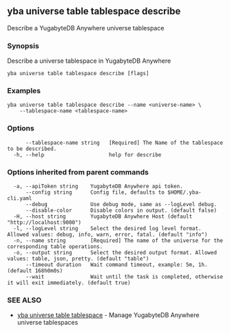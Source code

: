 ## yba universe table tablespace describe

Describe a YugabyteDB Anywhere universe tablespace

### Synopsis

Describe a universe tablespace in YugabyteDB Anywhere

```
yba universe table tablespace describe [flags]
```

### Examples

```
yba universe table tablespace describe --name <universe-name> \
	--tablespace-name <tablespace-name>
```

### Options

```
      --tablespace-name string   [Required] The Name of the tablespace to be described.
  -h, --help                     help for describe
```

### Options inherited from parent commands

```
  -a, --apiToken string    YugabyteDB Anywhere api token.
      --config string      Config file, defaults to $HOME/.yba-cli.yaml
      --debug              Use debug mode, same as --logLevel debug.
      --disable-color      Disable colors in output. (default false)
  -H, --host string        YugabyteDB Anywhere Host (default "http://localhost:9000")
  -l, --logLevel string    Select the desired log level format. Allowed values: debug, info, warn, error, fatal. (default "info")
  -n, --name string        [Required] The name of the universe for the corresponding table operations.
  -o, --output string      Select the desired output format. Allowed values: table, json, pretty. (default "table")
      --timeout duration   Wait command timeout, example: 5m, 1h. (default 168h0m0s)
      --wait               Wait until the task is completed, otherwise it will exit immediately. (default true)
```

### SEE ALSO

* [yba universe table tablespace](yba_universe_table_tablespace.md)	 - Manage YugabyteDB Anywhere universe tablespaces

